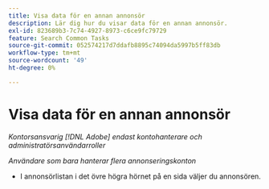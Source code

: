 ```yaml
---
title: Visa data för en annan annonsör
description: Lär dig hur du visar data för en annan annonsör.
exl-id: 823689b3-7c74-4927-8973-c6ce9fc79729
feature: Search Common Tasks
source-git-commit: 052574217d7ddafb8895c74094da5997b5ff83db
workflow-type: tm+mt
source-wordcount: '49'
ht-degree: 0%

---
```


# Visa data för en annan annonsör

*Kontorsansvarig [!DNL Adobe] endast kontohanterare och administratörsanvändarroller*

*Användare som bara hanterar flera annonseringskonton*

* I annonsörlistan i det övre högra hörnet på en sida väljer du annonsören.
